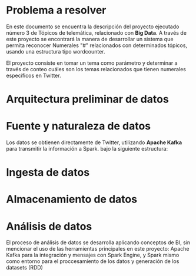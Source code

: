 # Problema a resolver
En este documento se encuentra la descripción del proyecto ejecutado número 3 de Tópicos de telemática, relacionado con **Big Data**. A través de este proyecto se encontrará la manera de desarrollar un sistema que permita reconocer Numerales "#" relacionados con determinados tópicos, usando una estructura tipo wordcounter.

El proyecto consiste en tomar un tema como parámetro y determinar a través de conteo cuáles son los temas relacionados que tienen numerales específicos en Twitter.

# Arquitectura preliminar de datos

# Fuente y naturaleza de datos
Los datos se obtienen directamente de Twitter, utilizando **Apache Kafka** para transmitir la información a Spark. bajo la siguiente estructura:


# Ingesta de datos

# Almacenamiento de datos

# Análisis de datos

El proceso de análisis de datos se desarrolla aplicando conceptos de BI, sin mencionar el uso de las herramientas principales en este proyecto: Apache Kafka para la integración y mensajes con Spark Engine, y Spark mismo como entorno para el proccesamiento de los datos y generación de los datasets (RDD)

